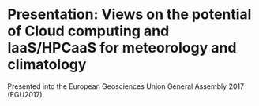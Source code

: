 # Presentation: Views on the potential of Cloud computing and IaaS/HPCaaS for meteorology and climatology
Presented into the European Geosciences Union General Assembly 2017 (EGU2017).
